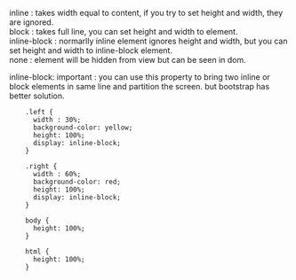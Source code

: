 
inline : takes width equal to content, if you try to set height and width, they are ignored.  
block : takes full line, you can set height and width to element.  
inline-block : normarlly inline element ignores height and width, but you can set height and width to inline-block element.   
none : element will be hidden from view but can be seen in dom.  

inline-block: important : you can use this property to bring two inline or block elements in same line and partition the screen. but bootstrap has better solution.

        .left {
          width : 30%;
          background-color: yellow;
          height: 100%;
          display: inline-block;
        }

        .right {
          width : 60%; 
          background-color: red;
          height: 100%;
          display: inline-block;
        }

        body {
          height: 100%;
        }

        html {
          height: 100%;
        }
